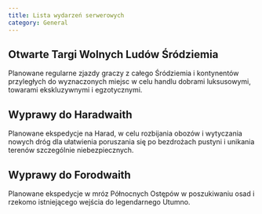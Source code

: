 ```yaml
---
title: Lista wydarzeń serwerowych
category: General
---
```


## Otwarte Targi Wolnych Ludów Śródziemia

Planowane regularne zjazdy graczy z całego Śródziemia i kontynentów przyległych do wyznaczonych miejsc w celu handlu dobrami luksusowymi, towarami ekskluzywnymi i egzotycznymi.

## Wyprawy do Haradwaith

Planowane ekspedycje na Harad, w celu rozbijania obozów i wytyczania nowych dróg dla ułatwienia poruszania się po bezdrożach pustyni i unikania terenów szczególnie niebezpiecznych.

## Wyprawy do Forodwaith

Planowane ekspedycje w mróz Północnych Ostępów w poszukiwaniu osad i rzekomo istniejącego wejścia do legendarnego Utumno.
